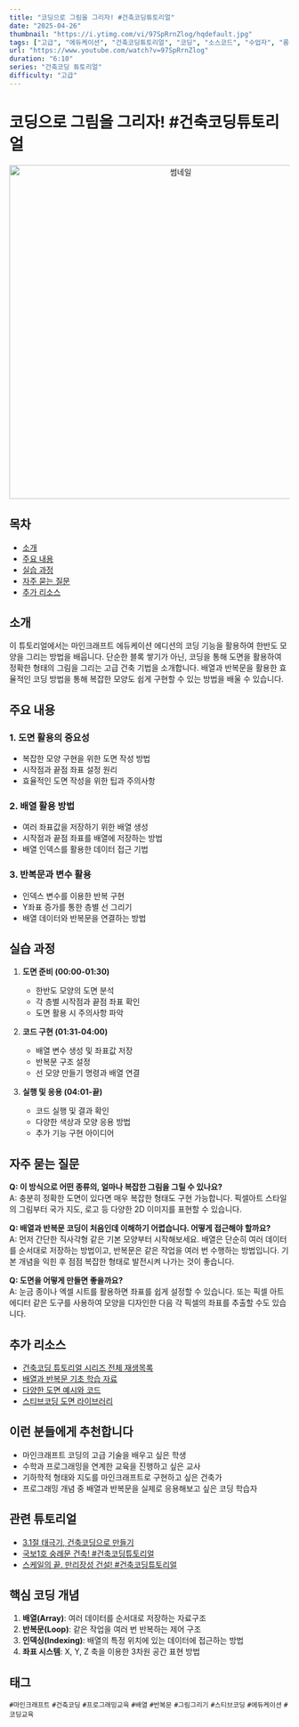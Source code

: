 ```yaml
---
title: "코딩으로 그림을 그리자! #건축코딩튜토리얼"
date: "2025-04-26"
thumbnail: "https://i.ytimg.com/vi/97SpRrnZlog/hqdefault.jpg"
tags: ["고급", "에듀케이션", "건축코딩튜토리얼", "코딩", "소스코드", "수업자", "롱폼"]
url: "https://www.youtube.com/watch?v=97SpRrnZlog"
duration: "6:10"
series: "건축코딩 튜토리얼"
difficulty: "고급"
---
```


# 코딩으로 그림을 그리자! #건축코딩튜토리얼

<div align="center">
  <img src="https://i.ytimg.com/vi/97SpRrnZlog/hqdefault.jpg" alt="썸네일" width="600"/>
</div>

## 목차
- [소개](#소개)
- [주요 내용](#주요-내용)
- [실습 과정](#실습-과정)
- [자주 묻는 질문](#자주-묻는-질문)
- [추가 리소스](#추가-리소스)

## 소개

이 튜토리얼에서는 마인크래프트 에듀케이션 에디션의 코딩 기능을 활용하여 한반도 모양을 그리는 방법을 배웁니다. 단순한 블록 쌓기가 아닌, 코딩을 통해 도면을 활용하여 정확한 형태의 그림을 그리는 고급 건축 기법을 소개합니다. 배열과 반복문을 활용한 효율적인 코딩 방법을 통해 복잡한 모양도 쉽게 구현할 수 있는 방법을 배울 수 있습니다.

## 주요 내용

### 1. 도면 활용의 중요성
- 복잡한 모양 구현을 위한 도면 작성 방법
- 시작점과 끝점 좌표 설정 원리
- 효율적인 도면 작성을 위한 팁과 주의사항

### 2. 배열 활용 방법
- 여러 좌표값을 저장하기 위한 배열 생성
- 시작점과 끝점 좌표를 배열에 저장하는 방법
- 배열 인덱스를 활용한 데이터 접근 기법

### 3. 반복문과 변수 활용
- 인덱스 변수를 이용한 반복 구현
- Y좌표 증가를 통한 층별 선 그리기
- 배열 데이터와 반복문을 연결하는 방법

## 실습 과정

1. **도면 준비 (00:00-01:30)**
   - 한반도 모양의 도면 분석
   - 각 층별 시작점과 끝점 좌표 확인
   - 도면 활용 시 주의사항 파악

2. **코드 구현 (01:31-04:00)**
   - 배열 변수 생성 및 좌표값 저장
   - 반복문 구조 설정
   - 선 모양 만들기 명령과 배열 연결

3. **실행 및 응용 (04:01-끝)**
   - 코드 실행 및 결과 확인
   - 다양한 색상과 모양 응용 방법
   - 추가 기능 구현 아이디어

## 자주 묻는 질문

**Q: 이 방식으로 어떤 종류의, 얼마나 복잡한 그림을 그릴 수 있나요?**  
A: 충분히 정확한 도면이 있다면 매우 복잡한 형태도 구현 가능합니다. 픽셀아트 스타일의 그림부터 국가 지도, 로고 등 다양한 2D 이미지를 표현할 수 있습니다.

**Q: 배열과 반복문 코딩이 처음인데 이해하기 어렵습니다. 어떻게 접근해야 할까요?**  
A: 먼저 간단한 직사각형 같은 기본 모양부터 시작해보세요. 배열은 단순히 여러 데이터를 순서대로 저장하는 방법이고, 반복문은 같은 작업을 여러 번 수행하는 방법입니다. 기본 개념을 익힌 후 점점 복잡한 형태로 발전시켜 나가는 것이 좋습니다.

**Q: 도면을 어떻게 만들면 좋을까요?**  
A: 눈금 종이나 엑셀 시트를 활용하면 좌표를 쉽게 설정할 수 있습니다. 또는 픽셀 아트 에디터 같은 도구를 사용하여 모양을 디자인한 다음 각 픽셀의 좌표를 추출할 수도 있습니다.

## 추가 리소스

- [건축코딩 튜토리얼 시리즈 전체 재생목록](링크)
- [배열과 반복문 기초 학습 자료](링크)
- [다양한 도면 예시와 코드](링크)
- [스티브코딩 도면 라이브러리](링크)

## 이런 분들에게 추천합니다
- 마인크래프트 코딩의 고급 기술을 배우고 싶은 학생
- 수학과 프로그래밍을 연계한 교육을 진행하고 싶은 교사
- 기하학적 형태와 지도를 마인크래프트로 구현하고 싶은 건축가
- 프로그래밍 개념 중 배열과 반복문을 실제로 응용해보고 싶은 코딩 학습자

## 관련 튜토리얼
- [3.1절 태극기, 건축코딩으로 만들기](링크)
- [국보1호 숭례문 건축! #건축코딩튜토리얼](링크)
- [스케일의 끝. 만리장성 건설! #건축코딩튜토리얼](링크)

## 핵심 코딩 개념
1. **배열(Array)**: 여러 데이터를 순서대로 저장하는 자료구조
2. **반복문(Loop)**: 같은 작업을 여러 번 반복하는 제어 구조
3. **인덱싱(Indexing)**: 배열의 특정 위치에 있는 데이터에 접근하는 방법
4. **좌표 시스템**: X, Y, Z 축을 이용한 3차원 공간 표현 방법

## 태그
`#마인크래프트` `#건축코딩` `#프로그래밍교육` `#배열` `#반복문` `#그림그리기` `#스티브코딩` `#에듀케이션` `#코딩교육`
